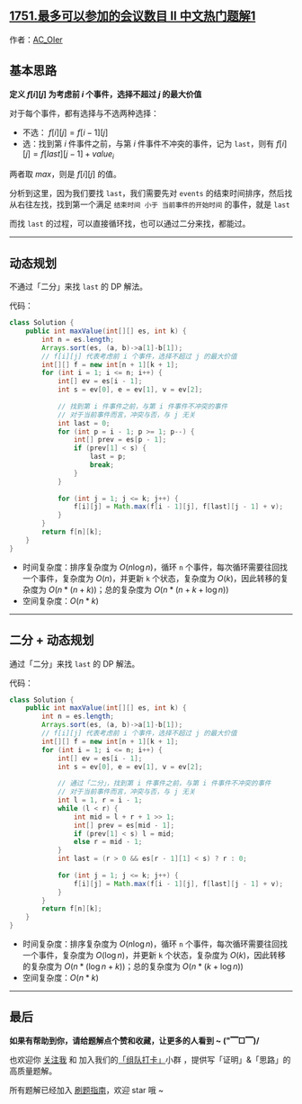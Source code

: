 ## [1751.最多可以参加的会议数目 II 中文热门题解1](https://leetcode.cn/problems/maximum-number-of-events-that-can-be-attended-ii/solutions/100000/po-su-dp-er-fen-dp-jie-fa-by-ac_oier-88du)

作者：[AC_OIer](https://leetcode.cn/u/AC_OIer)

## 基本思路

**定义 $f[i][j]$ 为考虑前 $i$ 个事件，选择不超过 $j$ 的最大价值**

对于每个事件，都有选择与不选两种选择：

* 不选： $f[i][j] = f[i - 1][j]$
* 选：找到第 $i$ 件事件之前，与第 $i$ 件事件不冲突的事件，记为 `last`，则有 $f[i][j] = f[last][j - 1] + value_i$

两者取 $max$，则是 $f[i][j]$ 的值。

分析到这里，因为我们要找 `last`，我们需要先对 `events` 的结束时间排序，然后找从右往左找，找到第一个满足 `结束时间 小于 当前事件的开始时间` 的事件，就是 `last`

而找 `last` 的过程，可以直接循环找，也可以通过二分来找，都能过。

---

## 动态规划

不通过「二分」来找 `last` 的 DP 解法。

代码：
```Java []
class Solution {
    public int maxValue(int[][] es, int k) {
        int n = es.length;
        Arrays.sort(es, (a, b)->a[1]-b[1]);
        // f[i][j] 代表考虑前 i 个事件，选择不超过 j 的最大价值
        int[][] f = new int[n + 1][k + 1];
        for (int i = 1; i <= n; i++) {
            int[] ev = es[i - 1];
            int s = ev[0], e = ev[1], v = ev[2];
            
            // 找到第 i 件事件之前，与第 i 件事件不冲突的事件
            // 对于当前事件而言，冲突与否，与 j 无关
            int last = 0;
            for (int p = i - 1; p >= 1; p--) {
                int[] prev = es[p - 1];
                if (prev[1] < s) {
                    last = p;
                    break;
                }
            }
            
            for (int j = 1; j <= k; j++) {
                f[i][j] = Math.max(f[i - 1][j], f[last][j - 1] + v);    
            }
        }
        return f[n][k];
    }
}
```
* 时间复杂度：排序复杂度为 $O(n\log{n})$，循环 `n` 个事件，每次循环需要往回找一个事件，复杂度为 $O(n)$，并更新 `k` 个状态，复杂度为 $O(k)$，因此转移的复杂度为 $O(n * (n + k))$；总的复杂度为 $O(n * (n + k + \log{n}))$
* 空间复杂度：$O(n * k)$

---

## 二分 + 动态规划

通过「二分」来找 `last` 的 DP 解法。

代码：
```Java []
class Solution {
    public int maxValue(int[][] es, int k) {
        int n = es.length;
        Arrays.sort(es, (a, b)->a[1]-b[1]);
        // f[i][j] 代表考虑前 i 个事件，选择不超过 j 的最大价值
        int[][] f = new int[n + 1][k + 1];
        for (int i = 1; i <= n; i++) {
            int[] ev = es[i - 1];
            int s = ev[0], e = ev[1], v = ev[2];
            
            // 通过「二分」，找到第 i 件事件之前，与第 i 件事件不冲突的事件
            // 对于当前事件而言，冲突与否，与 j 无关
            int l = 1, r = i - 1;
            while (l < r) {
                int mid = l + r + 1 >> 1;
                int[] prev = es[mid - 1];
                if (prev[1] < s) l = mid;    
                else r = mid - 1;
            }
            int last = (r > 0 && es[r - 1][1] < s) ? r : 0;
            
            for (int j = 1; j <= k; j++) {
                f[i][j] = Math.max(f[i - 1][j], f[last][j - 1] + v);    
            }
        }
        return f[n][k];
    }
}
```
* 时间复杂度：排序复杂度为 $O(n\log{n})$，循环 `n` 个事件，每次循环需要往回找一个事件，复杂度为 $O(\log{n})$，并更新 `k` 个状态，复杂度为 $O(k)$，因此转移的复杂度为 $O(n * (\log{n} + k))$；总的复杂度为 $O(n * (k + \log{n}))$
* 空间复杂度：$O(n * k)$

---

## 最后

**如果有帮助到你，请给题解点个赞和收藏，让更多的人看到 ~ ("▔□▔)/**

也欢迎你 [关注我](https://oscimg.oschina.net/oscnet/up-19688dc1af05cf8bdea43b2a863038ab9e5.png) 和 加入我们的[「组队打卡」](https://leetcode-cn.com/u/ac_oier/)小群 ，提供写「证明」&「思路」的高质量题解。

所有题解已经加入 [刷题指南](https://github.com/SharingSource/LogicStack-LeetCode/wiki)，欢迎 star 哦 ~